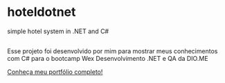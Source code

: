 # hoteldotnet
simple hotel system in .NET and C#


##
Esse projeto foi desenvolvido por mim para mostrar meus conhecimentos com C# para o bootcamp Wex Desenvolvimento .NET e QA da DIO.ME

<a href="https://www.github.com/llDanielll5" >Conheça meu portfólio completo!</a>
